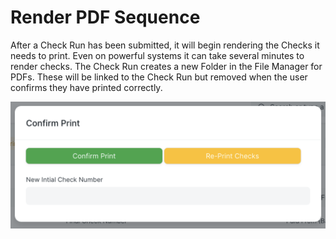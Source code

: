 # Render PDF Sequence

After a Check Run has been submitted, it will begin rendering the Checks it needs to print. Even on powerful systems it can take several minutes to render checks. The Check Run creates a new Folder in the File Manager for PDFs. These will be linked to the Check Run but removed when the user confirms they have printed correctly.

![Screen shot showing options to "Confirm Print" if the Checks printed properly, or "Re-Print Checks" if not.](./assets/PrintConfirmation.png)
